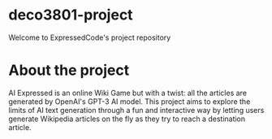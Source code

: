# deco3801-project

Welcome to ExpressedCode's project repository

# About the project

AI Expressed is an online Wiki Game but with a twist: all the articles are generated by OpenAI's GPT-3 AI model. This project aims to explore the limits of AI text generation through a fun and interactive way by letting users generate Wikipedia articles on the fly as they try to reach a destination article.
